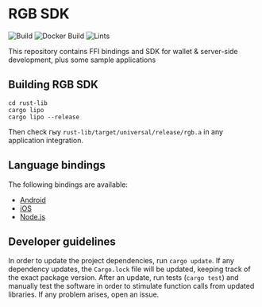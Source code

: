 # RGB SDK

![Build](https://github.com/LNP-BP/rgb-sdk/workflows/Build/badge.svg)
![Docker Build](https://github.com/LNP-BP/rgb-sdk/workflows/Docker%20Build/badge.svg)
![Lints](https://github.com/LNP-BP/rgb-sdk/workflows/Lints/badge.svg)

This repository contains FFI bindings and SDK for wallet & server-side development,
plus some sample applications

## Building RGB SDK

```shell script
cd rust-lib
cargo lipo
cargo lipo --release
```

Then check гыу `rust-lib/target/universal/release/rgb.a` in any application integration.

## Language bindings

The following bindings are available:
- [Android](/ffi/android)
- [iOS](/ffi/ios)
- [Node.js](/ffi/nodejs)

## Developer guidelines

In order to update the project dependencies, run `cargo update`.
If any dependency updates, the `Cargo.lock` file will be updated, keeping
track of the exact package version.
After an update, run tests (`cargo test`) and manually test the software
in order to stimulate function calls from updated libraries.
If any problem arises, open an issue.
